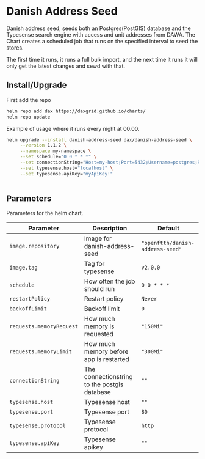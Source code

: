 # Danish Address Seed

Danish address seed, seeds both an Postgres(PostGIS) database and the Typesense search engine with access and unit addresses from DAWA. The Chart creates a scheduled job that runs on the specified interval to seed the stores.

The first time it runs, it runs a full bulk import, and the next time it runs it will only get the latest changes and sewd with that.


## Install/Upgrade

First add the repo
```sh
helm repo add dax https://daxgrid.github.io/charts/
helm repo update
```

Example of usage where it runs every night at 00.00.
```sh
helm upgrade --install danish-address-seed dax/danish-address-seed \
     --version 1.1.2 \
     --namespace my-namespace \
     --set schedule="0 0 * * *" \
     --set connectionString="Host=my-host;Port=5432;Username=postgres;Password=postgres;Database=my-database" \
     --set typesense.host="localhost" \
     --set typesense.apiKey="myApiKey!"
     
```

## Parameters

Parameters for the helm chart.

| Parameter                | Description                                  | Default                          |
|--------------------------|----------------------------------------------|----------------------------------|
| `image.repository`       | Image for danish-address-seed                | `"openftth/danish-address-seed"` |
| `image.tag`              | Tag for typesense                            | `v2.0.0`                          |
| `schedule`               | How often the job should run                 | `0 0 * * *`                      |
| `restartPolicy`          | Restart policy                               | `Never`                          |
| `backoffLimit`           | Backoff limit                                | `0`                              |
| `requests.memoryRequest` | How much memory is requested                 | `"150Mi"`                        |
| `requests.memoryLimit`   | How much memory before app is restarted      | `"300Mi"`                        |
| `connectionString`       | The connectionstring to the postgis database | `""`                             |
| `typesense.host`         | Typesense host                               | `""`                             |
| `typesense.port`         | Typesense port                               | `80`                             |
| `typesense.protocol`     | Typesense protocol                           | `http`                           |
| `typesense.apiKey`       | Typesense apikey                             | `""`                             |
